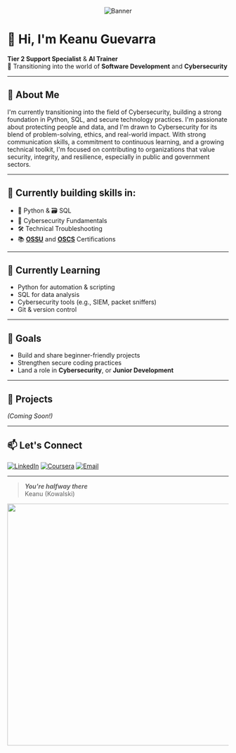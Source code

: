 <p align="center">
  <img src="https://capsule-render.vercel.app/api?type=waving&height=300&color=0:99DFFF,100:4788B3&text=Keanu%20Guevarra&desc=Tier%202%20Support%20Specialist%20|%20AI%20Trainer%20|%20Cybersecurity&descAlignY=70&section=footer&fontColor=FFFFFF" alt="Banner"/>
</p>
  

# 👋 Hi, I'm Keanu Guevarra

**Tier 2 Support Specialist** & **AI Trainer**  
🚀 Transitioning into the world of **Software Development** and **Cybersecurity**

---

## 🌱 About Me

I'm currently transitioning into the field of Cybersecurity, building a strong foundation in Python, SQL, and secure technology practices. I'm passionate about protecting people and data, and I'm drawn to Cybersecurity for its blend of problem-solving, ethics, and real-world impact. With strong communication skills, a commitment to continuous learning, and a growing technical toolkit, I'm focused on contributing to organizations that value security, integrity, and resilience, especially in public and government sectors.

---

## 🔧 Currently building skills in:

- 🐍 Python & 🗃️ SQL
- 🔐 Cybersecurity Fundamentals
- 🛠️ Technical Troubleshooting
- 📚 **[OSSU](https://github.com/kowalski-codes/OSSU-Computer-Science)** and **[OSCS](https://github.com/kowalski-codes/OSCS)** Certifications

---



## 🧠 Currently Learning 

- Python for automation & scripting
- SQL for data analysis
- Cybersecurity tools (e.g., SIEM, packet sniffers)
- Git & version control

---

## 🎯 Goals

- Build and share beginner-friendly projects  
- Strengthen secure coding practices  
- Land a role in **Cybersecurity**, or **Junior Development**

---

## 📂 Projects
_(Coming Soon!)_

---

## 📫 Let's Connect
[![LinkedIn](https://img.shields.io/badge/LinkedIn-0A66C2?style=for-the-badge&logo=linkedin&logoColor=white)](https://www.linkedin.com/in/keannu-guevarra-8baa222b0)
[![Coursera](https://img.shields.io/badge/Coursera-white?style=for-the-badge&logo=coursera&logoColor=blue)](https://www.coursera.org/user/92060da2ee73034fa4dd0c5e08e5084a)
[![Email](https://img.shields.io/badge/Email-D14836?style=for-the-badge&logo=gmail&logoColor=white)](mailto:prekowalski@gmail.com)

---

> **_You're halfway there_**  
> Keanu (Kowalski)
<p>
  <p align="center">
    <img src="https://media1.tenor.com/m/9_JvYd-1AN0AAAAC/telepurte-pingu.gif" width=550>
</p>



<!--


-->

